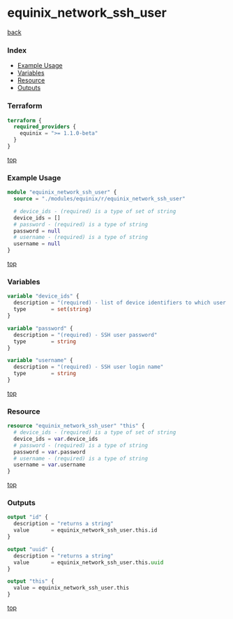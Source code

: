 # equinix_network_ssh_user

[back](../equinix.md)

### Index

- [Example Usage](#example-usage)
- [Variables](#variables)
- [Resource](#resource)
- [Outputs](#outputs)

### Terraform

```terraform
terraform {
  required_providers {
    equinix = ">= 1.1.0-beta"
  }
}
```

[top](#index)

### Example Usage

```terraform
module "equinix_network_ssh_user" {
  source = "./modules/equinix/r/equinix_network_ssh_user"

  # device_ids - (required) is a type of set of string
  device_ids = []
  # password - (required) is a type of string
  password = null
  # username - (required) is a type of string
  username = null
}
```

[top](#index)

### Variables

```terraform
variable "device_ids" {
  description = "(required) - list of device identifiers to which user will have access"
  type        = set(string)
}

variable "password" {
  description = "(required) - SSH user password"
  type        = string
}

variable "username" {
  description = "(required) - SSH user login name"
  type        = string
}
```

[top](#index)

### Resource

```terraform
resource "equinix_network_ssh_user" "this" {
  # device_ids - (required) is a type of set of string
  device_ids = var.device_ids
  # password - (required) is a type of string
  password = var.password
  # username - (required) is a type of string
  username = var.username
}
```

[top](#index)

### Outputs

```terraform
output "id" {
  description = "returns a string"
  value       = equinix_network_ssh_user.this.id
}

output "uuid" {
  description = "returns a string"
  value       = equinix_network_ssh_user.this.uuid
}

output "this" {
  value = equinix_network_ssh_user.this
}
```

[top](#index)